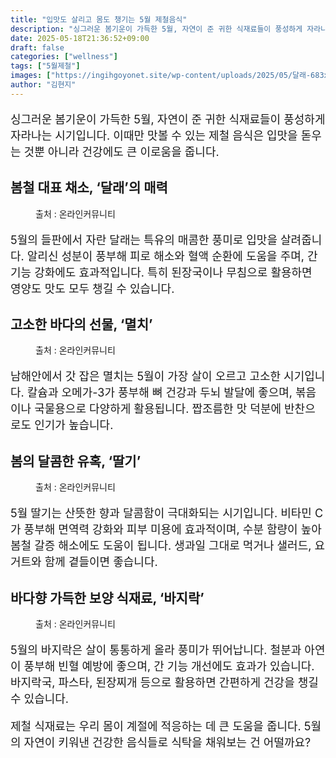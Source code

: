 ```yaml
---
title: "입맛도 살리고 몸도 챙기는 5월 제철음식"
description: "싱그러운 봄기운이 가득한 5월, 자연이 준 귀한 식재료들이 풍성하게 자라나는 시기입니다. 이때만 맛볼 수 있는 제철 음식은 입맛을 돋우는 것뿐 아니라 건강에도 큰 이로움을 줍니다."
date: 2025-05-18T21:36:52+09:00
draft: false
categories: ["wellness"]
tags: ["5월제철"]
images: ["https://ingihgoyonet.site/wp-content/uploads/2025/05/달래-683x1024.png", "https://ingihgoyonet.site/wp-content/uploads/2025/05/멸치볶음.png", "https://ingihgoyonet.site/wp-content/uploads/2025/05/pexels-pixabay-70746-1024x768.jpg", "https://ingihgoyonet.site/wp-content/uploads/2025/05/pexels-jerchung-2204771-1024x768.jpg"]
author: "김현지"
---
```


<p style="font-size:18px">싱그러운 봄기운이 가득한 5월, 자연이 준 귀한 식재료들이 풍성하게 자라나는 시기입니다. 이때만 맛볼 수 있는 제철 음식은 입맛을 돋우는 것뿐 아니라 건강에도 큰 이로움을 줍니다.</p> <h2 >봄철 대표 채소, ‘달래’의 매력</h2> <figure ><img src="https://ingihgoyonet.site/wp-content/uploads/2025/05/달래-683x1024.png" alt="" style="aspect-ratio:16/9;object-fit:cover"/><figcaption >출처 : 온라인커뮤니티</figcaption></figure> <p style="font-size:18px">5월의 들판에서 자란 달래는 특유의 매콤한 풍미로 입맛을 살려줍니다. 알리신 성분이 풍부해 피로 해소와 혈액 순환에 도움을 주며, 간 기능 강화에도 효과적입니다. 특히 된장국이나 무침으로 활용하면 영양도 맛도 모두 챙길 수 있습니다.</p> <h2 >고소한 바다의 선물, ‘멸치’</h2> <figure ><img src="https://ingihgoyonet.site/wp-content/uploads/2025/05/멸치볶음.png" alt="" style="aspect-ratio:16/9;object-fit:cover"/><figcaption >출처 : 온라인커뮤니티</figcaption></figure> <p style="font-size:18px">남해안에서 갓 잡은 멸치는 5월이 가장 살이 오르고 고소한 시기입니다. 칼슘과 오메가-3가 풍부해 뼈 건강과 두뇌 발달에 좋으며, 볶음이나 국물용으로 다양하게 활용됩니다. 짭조름한 맛 덕분에 반찬으로도 인기가 높습니다.</p> <h2 >봄의 달콤한 유혹, ‘딸기’</h2> <figure ><img src="https://ingihgoyonet.site/wp-content/uploads/2025/05/pexels-pixabay-70746-1024x768.jpg" alt="" style="aspect-ratio:16/9;object-fit:cover"/><figcaption >출처 : 온라인커뮤니티</figcaption></figure> <p style="font-size:18px">5월 딸기는 산뜻한 향과 달콤함이 극대화되는 시기입니다. 비타민 C가 풍부해 면역력 강화와 피부 미용에 효과적이며, 수분 함량이 높아 봄철 갈증 해소에도 도움이 됩니다. 생과일 그대로 먹거나 샐러드, 요거트와 함께 곁들이면 좋습니다.</p> <h2 >바다향 가득한 보양 식재료, ‘바지락’</h2> <figure ><img src="https://ingihgoyonet.site/wp-content/uploads/2025/05/pexels-jerchung-2204771-1024x768.jpg" alt="" style="aspect-ratio:16/9;object-fit:cover"/><figcaption >출처 : 온라인커뮤니티</figcaption></figure> <p style="font-size:18px">5월의 바지락은 살이 통통하게 올라 풍미가 뛰어납니다. 철분과 아연이 풍부해 빈혈 예방에 좋으며, 간 기능 개선에도 효과가 있습니다. 바지락국, 파스타, 된장찌개 등으로 활용하면 간편하게 건강을 챙길 수 있습니다.</p> <p style="font-size:18px">제철 식재료는 우리 몸이 계절에 적응하는 데 큰 도움을 줍니다. 5월의 자연이 키워낸 건강한 음식들로 식탁을 채워보는 건 어떨까요?</p>